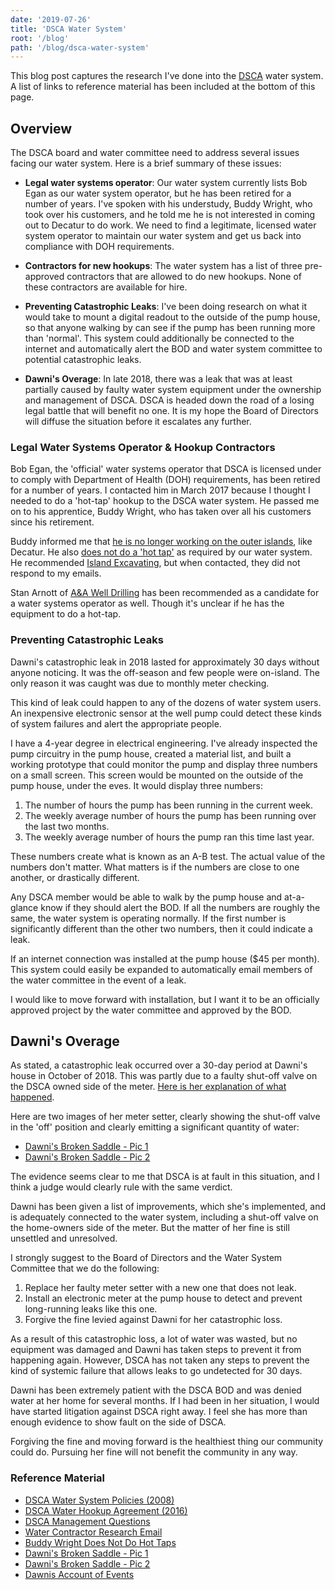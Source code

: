 ```yaml
---
date: '2019-07-26'
title: 'DSCA Water System'
root: '/blog'
path: '/blog/dsca-water-system'
---
```


This blog post captures the research I've done into the [DSCA](https://decaturshores.com)
water system. A list of links to reference material has been included at the
bottom of this page.

## Overview
The DSCA board and water committee need to address several issues facing our water
system. Here is a brief summary of these issues:

- **Legal water systems operator**: Our water system currently lists Bob Egan as our water system operator, but he
has been retired for a number of years. I've spoken with his understudy, Buddy
Wright, who took over his customers, and he told me he is not interested in coming out to
Decatur to do work. We need to find a legitimate, licensed water system operator
to maintain our water system and get us back into compliance with DOH requirements.

- **Contractors for new hookups**: The water system has a list of three pre-approved
contractors that are allowed to do new hookups. None of these contractors are
available for hire.

- **Preventing Catastrophic Leaks**: I've been doing research on what it would
take to mount a digital readout to the outside of the pump house, so that anyone
walking by can see if the pump has been running more than 'normal'. This system
could additionally be connected to the internet and automatically alert the BOD
and water system committee to potential catastrophic leaks.

- **Dawni's Overage**: In late 2018, there was a leak that was at least partially
caused by faulty water system equipment under the ownership and management of
DSCA. DSCA is headed down the road of a losing legal battle that will benefit
no one. It is my hope the Board of Directors will diffuse the situation before
it escalates any further.

### Legal Water Systems Operator & Hookup Contractors
Bob Egan, the 'official' water systems operator that DSCA is licensed under to
comply with Department of Health (DOH) requirements, has been retired for a
number of years. I contacted him in March 2017 because I thought I needed to do
a 'hot-tap' hookup to the DSCA water system. He passed me on to his apprentice,
Buddy Wright, who has taken over all his customers since his retirement.

Buddy informed me
that [he is no longer working on the outer islands](https://gateway.ipfs.io/ipfs/QmTV5scbcXYCoUgzvr7uygvs7vDx5MMqyDn49LsDkbxpBt), like
Decatur. He also [does not do a 'hot tap'](https://gateway.ipfs.io/ipfs/Qma99Lo3KZaKvNs9D9CELq4RX4jeZt8aLDsjYvvhnvdnWz) as
required by our water system. He
recommended [Island Excavating](http://www.islandexcavating.net/contact.html), but
when contacted, they did not respond to my emails.

Stan Arnott of [A&A Well Drilling](https://www.bbb.org/us/wa/lopez-island/profile/water-well-drilling/a-a-well-drilling-inc-1296-7050570#overview) has been recommended as
a candidate for a water systems operator as well. Though it's unclear if he
has the equipment to do a hot-tap.

### Preventing Catastrophic Leaks
Dawni's catastrophic leak in 2018 lasted for approximately 30 days without anyone
noticing. It was the off-season and few people were on-island. The only reason
it was caught was due to monthly meter checking.

This kind of leak could happen to any of the dozens of water system users. An inexpensive
electronic sensor at the well pump could detect these kinds of system failures
and alert the appropriate people.

I have a 4-year degree in electrical engineering. I've already inspected the pump
circuitry in the pump house, created a material list, and built a working prototype
that could monitor the pump and display three numbers on a small screen. This screen
would be mounted on the outside of the pump house, under the eves. It would display
three numbers:

1. The number of hours the pump has been running in the current week.
2. The weekly average number of hours the pump has been running over the last two months.
3. The weekly average number of hours the pump ran this time last year.

These numbers create what is known as an A-B test. The actual value of the numbers
don't matter. What matters is if the numbers are close to one another, or drastically
different.

Any DSCA member would be able to walk by the pump house and at-a-glance know if
they should alert the BOD. If all the numbers are roughly the same, the water system
is operating normally. If the first number is significantly different than the
other two numbers, then it could indicate a leak.

If an internet connection was installed at the pump house ($45 per month). This
system could easily be expanded to automatically email members of the water committee
in the event of a leak.

I would like to move forward with installation, but I want it to be an officially
approved project by the water committee and approved by the BOD.

## Dawni's Overage
As stated, a catastrophic leak occurred over a 30-day period at Dawni's house in
October of 2018. This was partly due to a faulty shut-off valve on the DSCA
owned side of the meter. [Here is her explanation of what happened](https://gateway.ipfs.io/ipfs/QmNWox1ETbBXxjA3QM2ZyySxjs2XbNozkjLaVK6HgV7nrR).

Here are two images of her meter setter, clearly showing the shut-off valve in
the 'off' position and clearly emitting a significant quantity of water:

- [Dawni's Broken Saddle - Pic 1](https://gateway.ipfs.io/ipfs/QmPF7F9p41Xc1pXfMyRAB5HdznD3CvpkmgnCGRmLeavKGw)
- [Dawni's Broken Saddle - Pic 2](https://gateway.ipfs.io/ipfs/QmNustPrh7xcLsNdUKPvgGKw7QmrFrKs5MbNi375NoqGzC)

The evidence seems clear to me that DSCA is at fault in
this situation, and I think a judge would clearly rule with the same verdict.

Dawni has been given a list of improvements, which she's implemented, and is adequately
connected to the water system, including a shut-off valve on the home-owners
side of the meter. But the matter of her fine is still unsettled and unresolved.

I strongly suggest to the Board of Directors and the Water System Committee that
we do the following:

1. Replace her faulty meter setter with a new one that does not leak.
2. Install an electronic meter at the pump house to detect and prevent long-running leaks like this one.
3. Forgive the fine levied against Dawni for her catastrophic loss.

As a result of this catastrophic loss, a lot of water was wasted, but no equipment
was damaged and Dawni has taken steps to prevent it from happening again. However,
DSCA has not taken any steps to prevent the kind of systemic failure that allows
leaks to go undetected for 30 days.

Dawni has been extremely patient with the DSCA BOD and was denied water at her
home for several months. If I had been in her situation, I would have started
litigation against DSCA right away. I feel she has more than enough evidence to
show fault on the side of DSCA.

Forgiving the fine and moving forward is the healthiest thing our community could do.
Pursuing her fine will not benefit the community in any way.

### Reference Material
- [DSCA Water System Policies (2008)](https://gateway.ipfs.io/ipfs/QmdaKwYoG2tDmuVzLCaoFq9JGH3t2nTCh8n7sKj2fWmyBS)
- [DSCA Water Hookup Agreement (2016)](https://gateway.ipfs.io/ipfs/QmXEooscNJ9epE4NXUx83XUQ7yES47KsJCSSwNCeuEHbZk)
- [DSCA Management Questions](https://gateway.ipfs.io/ipfs/QmeqJnNkWoeecJesvfmhg4HiJgAc2wCxhXy2Ns6Ds97Ljn)
- [Water Contractor Research Email](https://gateway.ipfs.io/ipfs/QmTV5scbcXYCoUgzvr7uygvs7vDx5MMqyDn49LsDkbxpBt)
- [Buddy Wright Does Not Do Hot Taps](https://gateway.ipfs.io/ipfs/Qma99Lo3KZaKvNs9D9CELq4RX4jeZt8aLDsjYvvhnvdnWz)
- [Dawni's Broken Saddle - Pic 1](https://gateway.ipfs.io/ipfs/QmPF7F9p41Xc1pXfMyRAB5HdznD3CvpkmgnCGRmLeavKGw)
- [Dawni's Broken Saddle - Pic 2](https://gateway.ipfs.io/ipfs/QmNustPrh7xcLsNdUKPvgGKw7QmrFrKs5MbNi375NoqGzC)
- [Dawnis Account of Events](https://gateway.ipfs.io/ipfs/QmNWox1ETbBXxjA3QM2ZyySxjs2XbNozkjLaVK6HgV7nrR)
